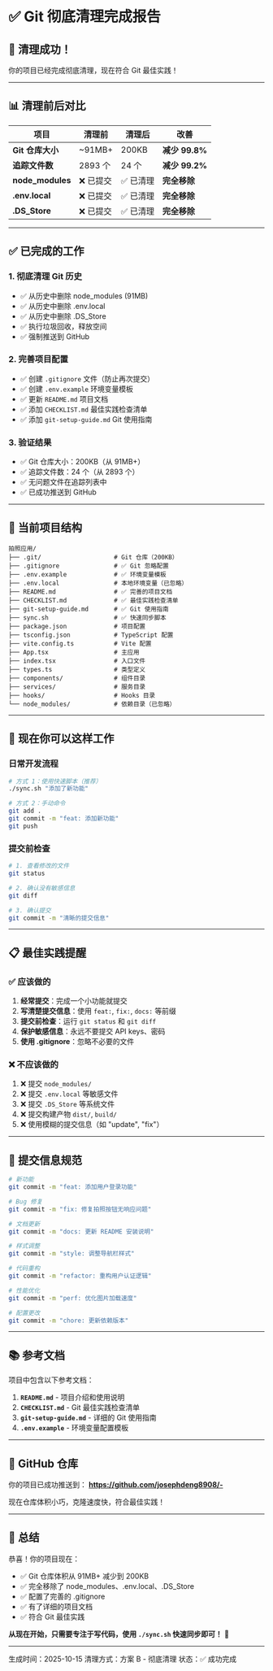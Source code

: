 # ✅ Git 彻底清理完成报告

## 🎉 清理成功！

你的项目已经完成彻底清理，现在符合 Git 最佳实践！

---

## 📊 清理前后对比

| 项目 | 清理前 | 清理后 | 改善 |
|------|--------|--------|------|
| **Git 仓库大小** | ~91MB+ | 200KB | **减少 99.8%** |
| **追踪文件数** | 2893 个 | 24 个 | **减少 99.2%** |
| **node_modules** | ❌ 已提交 | ✅ 已清理 | **完全移除** |
| **.env.local** | ❌ 已提交 | ✅ 已清理 | **完全移除** |
| **.DS_Store** | ❌ 已提交 | ✅ 已清理 | **完全移除** |

---

## ✅ 已完成的工作

### 1. **彻底清理 Git 历史**
- ✅ 从历史中删除 node_modules (91MB)
- ✅ 从历史中删除 .env.local
- ✅ 从历史中删除 .DS_Store
- ✅ 执行垃圾回收，释放空间
- ✅ 强制推送到 GitHub

### 2. **完善项目配置**
- ✅ 创建 `.gitignore` 文件（防止再次提交）
- ✅ 创建 `.env.example` 环境变量模板
- ✅ 更新 `README.md` 项目文档
- ✅ 添加 `CHECKLIST.md` 最佳实践检查清单
- ✅ 添加 `git-setup-guide.md` Git 使用指南

### 3. **验证结果**
- ✅ Git 仓库大小：200KB（从 91MB+）
- ✅ 追踪文件数：24 个（从 2893 个）
- ✅ 无问题文件在追踪列表中
- ✅ 已成功推送到 GitHub

---

## 📁 当前项目结构

```
拍照应用/
├── .git/                    # Git 仓库（200KB）
├── .gitignore               # ✅ Git 忽略配置
├── .env.example             # ✅ 环境变量模板
├── .env.local               # 本地环境变量（已忽略）
├── README.md                # ✅ 完善的项目文档
├── CHECKLIST.md             # ✅ 最佳实践检查清单
├── git-setup-guide.md       # ✅ Git 使用指南
├── sync.sh                  # ✅ 快速同步脚本
├── package.json             # 项目配置
├── tsconfig.json            # TypeScript 配置
├── vite.config.ts           # Vite 配置
├── App.tsx                  # 主应用
├── index.tsx                # 入口文件
├── types.ts                 # 类型定义
├── components/              # 组件目录
├── services/                # 服务目录
├── hooks/                   # Hooks 目录
└── node_modules/            # 依赖目录（已忽略）
```

---

## 🚀 现在你可以这样工作

### **日常开发流程**

```bash
# 方式 1：使用快速脚本（推荐）
./sync.sh "添加了新功能"

# 方式 2：手动命令
git add .
git commit -m "feat: 添加新功能"
git push
```

### **提交前检查**

```bash
# 1. 查看修改的文件
git status

# 2. 确认没有敏感信息
git diff

# 3. 确认提交
git commit -m "清晰的提交信息"
```

---

## 📋 最佳实践提醒

### ✅ **应该做的**

1. **经常提交**：完成一个小功能就提交
2. **写清楚提交信息**：使用 `feat:`, `fix:`, `docs:` 等前缀
3. **提交前检查**：运行 `git status` 和 `git diff`
4. **保护敏感信息**：永远不要提交 API keys、密码
5. **使用 .gitignore**：忽略不必要的文件

### ❌ **不应该做的**

1. ❌ 提交 `node_modules/`
2. ❌ 提交 `.env.local` 等敏感文件
3. ❌ 提交 `.DS_Store` 等系统文件
4. ❌ 提交构建产物 `dist/`, `build/`
5. ❌ 使用模糊的提交信息（如 "update", "fix"）

---

## 🎯 提交信息规范

```bash
# 新功能
git commit -m "feat: 添加用户登录功能"

# Bug 修复
git commit -m "fix: 修复拍照按钮无响应问题"

# 文档更新
git commit -m "docs: 更新 README 安装说明"

# 样式调整
git commit -m "style: 调整导航栏样式"

# 代码重构
git commit -m "refactor: 重构用户认证逻辑"

# 性能优化
git commit -m "perf: 优化图片加载速度"

# 配置更改
git commit -m "chore: 更新依赖版本"
```

---

## 📚 参考文档

项目中包含以下参考文档：

1. **`README.md`** - 项目介绍和使用说明
2. **`CHECKLIST.md`** - Git 最佳实践检查清单
3. **`git-setup-guide.md`** - 详细的 Git 使用指南
4. **`.env.example`** - 环境变量配置模板

---

## 🔗 GitHub 仓库

你的项目已成功推送到：
**https://github.com/josephdeng8908/-**

现在仓库体积小巧，克隆速度快，符合最佳实践！

---

## 🎊 总结

恭喜！你的项目现在：

- ✅ Git 仓库体积从 91MB+ 减少到 200KB
- ✅ 完全移除了 node_modules、.env.local、.DS_Store
- ✅ 配置了完善的 .gitignore
- ✅ 有了详细的项目文档
- ✅ 符合 Git 最佳实践

**从现在开始，只需要专注于写代码，使用 `./sync.sh` 快速同步即可！** 🚀

---

生成时间：2025-10-15
清理方式：方案 B - 彻底清理
状态：✅ 成功完成
